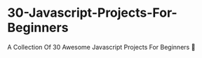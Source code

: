 # 30-Javascript-Projects-For-Beginners
A Collection Of 30 Awesome Javascript Projects For Beginners :rocket:
